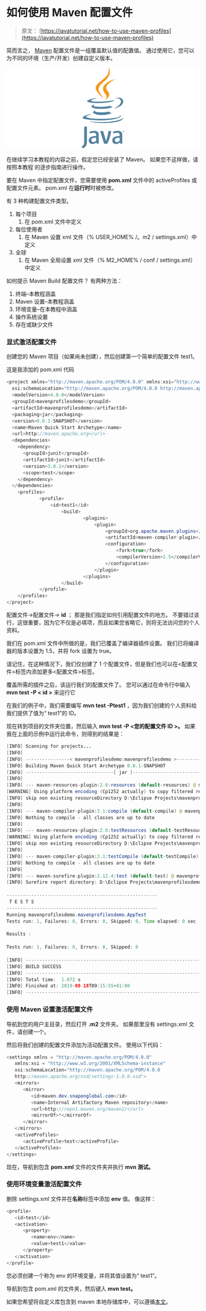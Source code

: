 # 如何使用 Maven 配置文件

> 原文： [https://javatutorial.net/how-to-use-maven-profiles](https://javatutorial.net/how-to-use-maven-profiles)

简而言之， [Maven](https://javatutorial.net/how-to-install-maven-on-windows-linux-and-mac) 配置文件是一组覆盖默认值的配置值。 通过使用它，您可以为不同的环境（生产/开发）创建自定义版本。

![java-featured-image](img/e0db051dedc1179e7424b6d998a6a772.jpg)

在继续学习本教程的内容之前，假定您已经安装了 Maven。 如果您不这样做，请按照本教程 的逐步指南进行操作。

要在 Maven 中指定配置文件，您需要使用 **pom.xml** 文件中的 activeProfiles 或配置文件元素。 pom.xml 在**运行时**时被修改。

有 3 种构建配置文件类型。

1.  每个项目
    1.  在 pom.xml 文件中定义
2.  每位使用者
    1.  在 Maven 设置 xml 文件（% USER_HOME% /。m2 / settings.xml）中定义
3.  全球
    1.  在 Maven 全局设置 xml 文件（% M2_HOME% / conf / settings.xml）中定义

如何提示 Maven Build 配置文件？ 有两种方法：

1.  终端–本教程涵盖
2.  Maven 设置–本教程涵盖
3.  环境变量–在本教程中涵盖
4.  操作系统设置
5.  存在或缺少文件

### 显式激活配置文件

创建您的 Maven 项目（如果尚未创建），然后创建第一个简单的配置文件 test1。

这是我添加的 pom.xml 代码

```java
<project xmlns="http://maven.apache.org/POM/4.0.0" xmlns:xsi="http://www.w3.org/2001/XMLSchema-instance"
  xsi:schemaLocation="http://maven.apache.org/POM/4.0.0 http://maven.apache.org/maven-v4_0_0.xsd">
  <modelVersion>4.0.0</modelVersion>
  <groupId>mavenprofilesdemo</groupId>
  <artifactId>mavenprofilesdemo</artifactId>
  <packaging>jar</packaging>
  <version>0.0.1-SNAPSHOT</version>
  <name>Maven Quick Start Archetype</name>
  <url>http://maven.apache.org</url>
  <dependencies>
    <dependency>
      <groupId>junit</groupId>
      <artifactId>junit</artifactId>
      <version>3.8.1</version>
      <scope>test</scope>
    </dependency>
  </dependencies>
    <profiles> 
            <profile>
                <id>test1</id> 
                    <build> 
                            <plugins>
                                <plugin>
                                    <groupId>org.apache.maven.plugins</groupId>
                                    <artifactId>maven-compiler-plugin</artifactId>
                                    <configuration>
                                    	<fork>true</fork>
                                        <compilerVersion>1.5</compilerVersion>
                                    </configuration>
                                </plugin>
                            </plugins>
                    </build>
            </profile>
    </profiles>
</project>

```

配置文件-&gt;配置文件-&gt; **id** ； 那是我们指定如何引用配置文件的地方。 不要错过该行，这很重要，因为它不仅是必填项，而且如果您省略它，则将无法访问您的个人资料。

我们在 pom.xml 文件中所做的是，我们已覆盖了编译器插件设置。 我们已将编译器的版本设置为 1.5，并将 fork 设置为 true。

请记住，在这种情况下，我们仅创建了 1 个配置文件，但是我们也可以在&lt;配置文件&gt;标签内添加更多&lt;配置文件&gt;标签。

覆盖所需的插件之后，该运行我们的配置文件了。 您可以通过在命令行中输入 **mvn test -P &lt; id &gt;** 来运行它

在我们的例子中，我们需要编写 **mvn test -Ptest1** ，因为我们创建的个人资料给我们提供了值为“ test1”的 ID。

现在转到项目的文件夹位置，然后输入 **mvn test -P &lt;您的配置文件 ID &gt;。** 如果我在上面的示例中运行此命令，则得到的结果是：

```java
[INFO] Scanning for projects...
[INFO]
[INFO] ----------------< mavenprofilesdemo:mavenprofilesdemo >-----------------
[INFO] Building Maven Quick Start Archetype 0.0.1-SNAPSHOT
[INFO] --------------------------------[ jar ]---------------------------------
[INFO]
[INFO] --- maven-resources-plugin:2.6:resources (default-resources) @ mavenprofilesdemo ---
[WARNING] Using platform encoding (Cp1252 actually) to copy filtered resources, i.e. build is platform dependent!
[INFO] skip non existing resourceDirectory D:\Eclipse Projects\mavenprofilesdemo\src\main\resources
[INFO]
[INFO] --- maven-compiler-plugin:3.1:compile (default-compile) @ mavenprofilesdemo ---
[INFO] Nothing to compile - all classes are up to date
[INFO]
[INFO] --- maven-resources-plugin:2.6:testResources (default-testResources) @ mavenprofilesdemo ---
[WARNING] Using platform encoding (Cp1252 actually) to copy filtered resources, i.e. build is platform dependent!
[INFO] skip non existing resourceDirectory D:\Eclipse Projects\mavenprofilesdemo\src\test\resources
[INFO]
[INFO] --- maven-compiler-plugin:3.1:testCompile (default-testCompile) @ mavenprofilesdemo ---
[INFO] Nothing to compile - all classes are up to date
[INFO]
[INFO] --- maven-surefire-plugin:2.12.4:test (default-test) @ mavenprofilesdemo ---
[INFO] Surefire report directory: D:\Eclipse Projects\mavenprofilesdemo\target\surefire-reports

-------------------------------------------------------
 T E S T S
-------------------------------------------------------
Running mavenprofilesdemo.mavenprofilesdemo.AppTest
Tests run: 1, Failures: 0, Errors: 0, Skipped: 0, Time elapsed: 0 sec

Results :

Tests run: 1, Failures: 0, Errors: 0, Skipped: 0

[INFO] ------------------------------------------------------------------------
[INFO] BUILD SUCCESS
[INFO] ------------------------------------------------------------------------
[INFO] Total time:  1.072 s
[INFO] Finished at: 2019-08-18T09:15:55+01:00
[INFO] ------------------------------------------------------------------------
```

### 使用 Maven 设置激活配置文件

导航到您的用户主目录，然后打开 **.m2** 文件夹。 如果那里没有 settings.xml 文件，请创建一个。

然后将我们创建的配置文件添加为活动配置文件。 使用以下代码：

```java
<settings xmlns = "http://maven.apache.org/POM/4.0.0"
   xmlns:xsi = "http://www.w3.org/2001/XMLSchema-instance"
   xsi:schemaLocation="http://maven.apache.org/POM/4.0.0
   http://maven.apache.org/xsd/settings-1.0.0.xsd">
   <mirrors>
      <mirror>
         <id>maven.dev.snaponglobal.com</id>
         <name>Internal Artifactory Maven repository</name>
         <url>http://repo1.maven.org/maven2/</url>
         <mirrorOf>*</mirrorOf>
      </mirror>
   </mirrors>
   <activeProfiles>
      <activeProfile>test</activeProfile>
   </activeProfiles>
</settings>
```

现在，导航到包含 **pom.xml** 文件的文件夹并执行 **mvn 测试。**

### 使用环境变量激活配置文件

删除 settings.xml 文件并在**名称**标签中添加 **env** 值。 像这样：

```java
<profile>
   <id>test</id>
   <activation>
      <property>
         <name>env</name>
         <value>test1</value>
      </property>
   </activation>
</profile>
```

您必须创建一个称为 env 的环境变量，并将其值设置为“ test1”。

导航到包含 pom.xml 的文件夹，然后键入 **mvn test。**

如果您希望将自定义库包含到 maven 本地存储库中，可以遵循[本文](https://javatutorial.net/how-to-include-custom-library-into-maven-local-repository)。